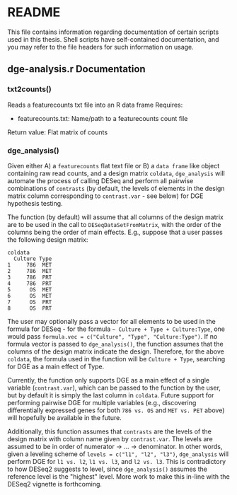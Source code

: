 # README

This file contains information regarding documentation of certain scripts used in this thesis. Shell scripts have self-contained documentation, and you may refer to the file headers for such information on usage.

## dge-analysis.r Documentation

### txt2counts()

Reads a featurecounts txt file into an R data frame
Requires:

* featurecounts.txt: Name/path to a featurecounts count file
    
Return value: Flat matrix of counts

### dge_analysis()
Given either A) a `featurecounts` flat text file or B) a `data frame` like object containing raw read counts, and a design matrix `coldata`, `dge_analysis` will automate the process of calling DESeq and perform all pairwise combinations of `contrasts` (by default, the levels of elements in the design matrix column corresponding to `contrast.var` - see below) for DGE hypothesis testing.

The function (by default) will assume that all columns of the design matrix are to be used in the call to `DESeqDataSetFromMatrix`, with the order of the columns being the order of main effects. E.g., suppose that a user passes the following design matrix:

```
coldata
  Culture Type
1     786  MET
2     786  MET
3     786  PRT
4     786  PRT
5      OS  MET
6      OS  MET
7      OS  PRT
8      OS  PRT
```
The user may optionally pass a vector for all elements to be used in the formula for DESeq - for the formula `~ Culture + Type + Culture:Type`, one would pass `formula.vec = c("Culture", "Type", "Culture:Type")`. If no formula vector is passed to `dge_analysis()`, the function assumes that the columns of the design matrix indicate the design. Therefore, for the above `coldata`, the formula used in the function will be `Culture + Type`, searching for DGE as a main effect of Type.

Currently, the function only supports DGE as a main effect of a single variable (`contrast.var`), which can be passed to the function by the user, but by default it is simply the last column in `coldata`. Future support for performing pairwise DGE for multiple variables (e.g., discovering differentially expressed genes for both `786 vs. OS` and `MET vs. PET` above) will hopefully be available in the future.

Additionally, this function assumes that `contrasts` are the levels of the design matrix with column name given by `contrast.var`. The levels are assumed to be in order of numerator -> ... -> denominator. In other words, given a leveling scheme of `levels = c("l1", "l2", "l3")`, `dge_analysis` will perform DGE for `l1 vs. l2`, `l1 vs. l3`, and `l2 vs. l3`. This is contradictory to how DESeq2 suggests to level, since `dge_analysis()` assumes the reference level is the "highest" level. More work to make this in-line with the DESeq2 vignette is forthcoming.